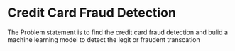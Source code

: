 # Credit Card Fraud Detection
The Problem statement is to find the credit card fraud detection and bulid a machine learning model to detect
the legit or fraudent transcation
